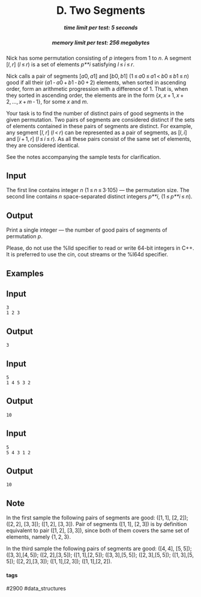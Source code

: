 <h1 style='text-align: center;'> D. Two Segments</h1>

<h5 style='text-align: center;'>time limit per test: 5 seconds</h5>
<h5 style='text-align: center;'>memory limit per test: 256 megabytes</h5>

Nick has some permutation consisting of *p* integers from 1 to *n*. A segment [*l*, *r*] (*l* ≤ *r*) is a set of elements *p**i* satisfying *l* ≤ *i* ≤ *r*.

Nick calls a pair of segments [*a*0, *a*1] and [*b*0, *b*1] (1 ≤ *a*0 ≤ *a*1 < *b*0 ≤ *b*1 ≤ *n*) good if all their (*a*1 - *a*0 + *b*1 - *b*0 + 2) elements, when sorted in ascending order, form an arithmetic progression with a difference of 1. That is, when they sorted in ascending order, the elements are in the form {*x*, *x* + 1, *x* + 2, ..., *x* + *m* - 1}, for some *x* and *m*.

Your task is to find the number of distinct pairs of good segments in the given permutation. Two pairs of segments are considered distinct if the sets of elements contained in these pairs of segments are distinct. For example, any segment [*l*, *r*] (*l* < *r*) can be represented as a pair of segments, as [*l*, *i*] and [*i* + 1, *r*] (*l* ≤ *i* ≤ *r*). As all these pairs consist of the same set of elements, they are considered identical.

See the notes accompanying the sample tests for clarification.

## Input

The first line contains integer *n* (1 ≤ *n* ≤ 3·105) — the permutation size. The second line contains *n* space-separated distinct integers *p**i*, (1 ≤ *p**i* ≤ *n*).

## Output

Print a single integer — the number of good pairs of segments of permutation *p*.

Please, do not use the %lld specifier to read or write 64-bit integers in С++. It is preferred to use the cin, cout streams or the %I64d specifier. 

## Examples

## Input


```
3  
1 2 3  

```
## Output


```
3  

```
## Input


```
5  
1 4 5 3 2  

```
## Output


```
10  

```
## Input


```
5  
5 4 3 1 2  

```
## Output


```
10  

```
## Note

In the first sample the following pairs of segments are good: ([1, 1], [2, 2]); ([2, 2], [3, 3]); ([1, 2], [3, 3]). Pair of segments ([1, 1], [2, 3]) is by definition equivalent to pair ([1, 2], [3, 3]), since both of them covers the same set of elements, namely {1, 2, 3}.

In the third sample the following pairs of segments are good: ([4, 4], [5, 5]); ([3, 3],[4, 5]); ([2, 2],[3, 5]); ([1, 1],[2, 5]); ([3, 3],[5, 5]); ([2, 3],[5, 5]); ([1, 3],[5, 5]); ([2, 2],[3, 3]); ([1, 1],[2, 3]); ([1, 1],[2, 2]). 



#### tags 

#2900 #data_structures 